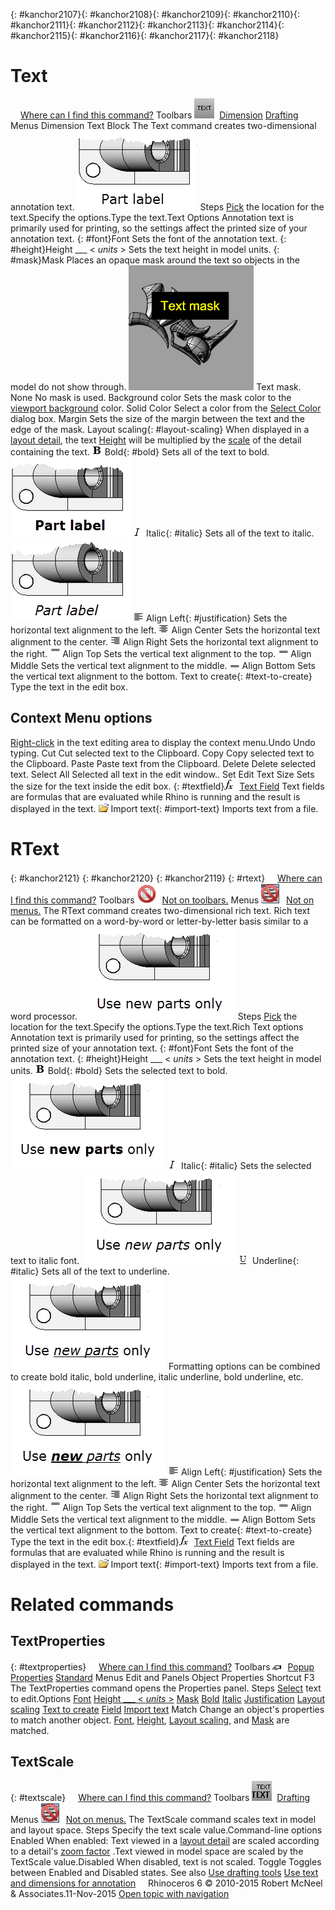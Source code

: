 ---
---

{: #kanchor2107}{: #kanchor2108}{: #kanchor2109}{: #kanchor2110}{: #kanchor2111}{: #kanchor2112}{: #kanchor2113}{: #kanchor2114}{: #kanchor2115}{: #kanchor2116}{: #kanchor2117}{: #kanchor2118}
# Text
 [![images/transparent.gif](images/transparent.gif)Where can I find this command?](javascript:void(0);) Toolbars
![images/text.png](images/text.png) [Dimension](dimension-toolbar.html)  [Drafting](drafting-toolbar.html) 
Menus
Dimension
Text Block
The Text command creates two-dimensional annotation text.
![images/text-001.png](images/text-001.png)
Steps
 [Pick](pick-location.html) the location for the text.Specify the options.Type the text.Text Options
Annotation text is primarily used for printing, so the settings affect the printed size of your annotation text.
{: #font}Font
Sets the font of the annotation text.
{: #height}Height ___ &lt; *units* &gt;
Sets the text height in model units.
{: #mask}Mask
Places an opaque mask around the text so objects in the model do not show through.
![images/textmask-001.png](images/textmask-001.png)
Text mask.
None
No mask is used.
Background color
Sets the mask color to the [viewport background](appearance-colors.html#backgroundcolor) color.
Solid Color
Select a color from the [Select Color](select-color.html) dialog box.
Margin
Sets the size of the margin between the text and the edge of the mask.
Layout scaling{: #layout-scaling}
When displayed in a [layout detail](layout.html), the text [Height](#height) will be multiplied by the [scale](detail.html#detail-scale) of the detail containing the text.
![images/boldtext.png](images/boldtext.png)Bold{: #bold}
Sets all of the text to bold.
![images/text-002.png](images/text-002.png)
![images/italictext.png](images/italictext.png)Italic{: #italic}
Sets all of the text to italic.
![images/text-003.png](images/text-003.png)
![images/textalignleft.png](images/textalignleft.png)Align Left{: #justification}
Sets the horizontal text alignment to the left.
![images/textaligncenter.png](images/textaligncenter.png)Align Center
Sets the horizontal text alignment to the center.
![images/textalignright.png](images/textalignright.png)Align Right
Sets the horizontal text alignment to the right.
![images/textaligntop.png](images/textaligntop.png)Align Top
Sets the vertical text alignment to the top.
![images/textalignmiddle.png](images/textalignmiddle.png)Align Middle
Sets the vertical text alignment to the middle.
![images/textalignbottom.png](images/textalignbottom.png)Align Bottom
Sets the vertical text alignment to the bottom.
Text to create{: #text-to-create}
Type the text in the edit box.
## Context Menu options
 [Right-click](right-mouse-click.html) in the text editing area to display the context menu.Undo
Undo typing.
Cut
Cut selected text to the Clipboard.
Copy
Copy selected text to the Clipboard.
Paste
Paste text from the Clipboard.
Delete
Delete selected text.
Select All
Selected all text in the edit window..
Set Edit Text Size
Sets the size for the text inside the edit box.
{: #textfield}![images/textfield.png](images/textfield.png) [Text Field](text-fields.html) 
Text fields are formulas that are evaluated while Rhino is running and the result is displayed in the text.
![images/importtext.png](images/importtext.png)Import text{: #import-text}
Imports text from a file.

# RText
{: #kanchor2121}
{: #kanchor2120}
{: #kanchor2119}
{: #rtext}
 [![images/transparent.gif](images/transparent.gif)Where can I find this command?](javascript:void(0);) Toolbars
![images/-no-toolbar-button.png](images/-no-toolbar-button.png) [Not on toolbars.](toolbarwhattodo.html) 
Menus
![images/-no-menu-item.png](images/-no-menu-item.png) [Not on menus.](menuwhattodo.html) 
The RText command creates two-dimensional rich text. Rich text can be formatted on a word-by-word or letter-by-letter basis similar to a word processor.
![images/rtext-001.png](images/rtext-001.png)
Steps
 [Pick](pick-location.html) the location for the text.Specify the options.Type the text.Rich Text options
Annotation text is primarily used for printing, so the settings affect the printed size of your annotation text.
{: #font}Font
Sets the font of the annotation text.
{: #height}Height ___ &lt; *units* &gt;
Sets the text height in model units.
![images/boldtext.png](images/boldtext.png)Bold{: #bold}
Sets the selected text to bold.
![images/rtext-002.png](images/rtext-002.png)
![images/italictext.png](images/italictext.png)Italic{: #italic}
Sets the selected text to italic font.
![images/rtext-003.png](images/rtext-003.png)
![images/underlinetext.png](images/underlinetext.png)Underline{: #italic}
Sets all of the text to underline.
![images/rtext-004.png](images/rtext-004.png)
Formatting options can be combined to create bold italic, bold underline, italic underline, bold underline, etc.
![images/rtext-005.png](images/rtext-005.png)
![images/textalignleft.png](images/textalignleft.png)Align Left{: #justification}
Sets the horizontal text alignment to the left.
![images/textaligncenter.png](images/textaligncenter.png)Align Center
Sets the horizontal text alignment to the center.
![images/textalignright.png](images/textalignright.png)Align Right
Sets the horizontal text alignment to the right.
![images/textaligntop.png](images/textaligntop.png)Align Top
Sets the vertical text alignment to the top.
![images/textalignmiddle.png](images/textalignmiddle.png)Align Middle
Sets the vertical text alignment to the middle.
![images/textalignbottom.png](images/textalignbottom.png)Align Bottom
Sets the vertical text alignment to the bottom.
Text to create{: #text-to-create}
Type the text in the edit box.{: #textfield}![images/textfield.png](images/textfield.png) [Text Field](text-fields.html) 
Text fields are formulas that are evaluated while Rhino is running and the result is displayed in the text.
![images/importtext.png](images/importtext.png)Import text{: #import-text}
Imports text from a file.

# Related commands

## TextProperties
{: #textproperties}
 [![images/transparent.gif](images/transparent.gif)Where can I find this command?](javascript:void(0);) Toolbars
![images/properties.png](images/properties.png) [Popup](popup-toolbar.html)  [Properties](properties-toolbar.html)  [Standard](standard-toolbar.html) 
Menus
Edit and Panels
Object Properties
Shortcut
F3
The TextProperties command opens the Properties panel.
Steps
 [Select](select-objects.html) text to edit.Options
 [Font](#font) 
 [Height ___ &lt; *units* &gt;](#height) 
 [Mask](#mask) 
 [Bold](#bold) 
 [Italic](#italic) 
 [Justification](#justification) 
 [Layout scaling](#layout-scaling) 
 [Text to create](#text-to-create) 
 [Field](#textfield) 
 [Import text](#import-text) 
Match
Change an object's properties to match another object. [Font](#font), [Height](#height), [Layout scaling](#layout-scaling), and [Mask](#mask) are matched.

## TextScale
{: #textscale}
 [![images/transparent.gif](images/transparent.gif)Where can I find this command?](javascript:void(0);) Toolbars
![images/textscale.png](images/textscale.png) [Drafting](drafting-toolbar.html) 
Menus
![images/-no-menu-item.png](images/-no-menu-item.png) [Not on menus.](menuwhattodo.html) 
The TextScale command scales text in model and layout space.
Steps
Specify the text scale value.Command-line options
Enabled
When enabled:
Text viewed in a [layout detail](detail.html) are scaled according to a detail's [zoom factor](zoom.html#factor) .Text viewed in model space are scaled by the TextScale value.Disabled
When disabled, text is not scaled.
Toggle
Toggles between Enabled and Disabled states.
See also
 [Use drafting tools](sak-drafting.html) 
 [Use text and dimensions for annotation](sak-textanddimensions.html) 
&#160;
&#160;
Rhinoceros 6 © 2010-2015 Robert McNeel &amp; Associates.11-Nov-2015
 [Open topic with navigation](text.html) 

